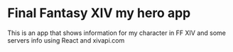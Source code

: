 # Final Fantasy XIV my hero app

This is an app that shows information for my character in FF XIV and some servers info using React and xivapi.com